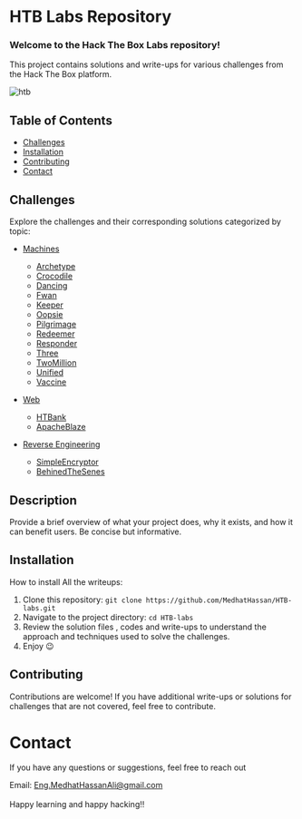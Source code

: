 # HTB Labs Repository

### Welcome to the Hack The Box Labs repository!
This project contains solutions and write-ups for various challenges from the Hack The Box platform.

![htb](https://miro.medium.com/v2/resize:fit:1400/1*ZNvI3P8tXMgcSmmNXqa0Ig.png)
## Table of Contents
- [Challenges](#challenges)
- [Installation](#Installation)
- [Contributing](#contributing)
- [Contact](#contact)

## Challenges
Explore the challenges and their corresponding solutions categorized by topic:

- [Machines](Machines)
  - [Archetype](machines/Archetype)  
  - [Crocodile](machines/Crocodile)
  - [Dancing](machines/Dancing)
  - [Fwan](machines/Fawn)
  - [Keeper](machines/Keeper)
  - [Oopsie](machines/Oopsie)
  - [Pilgrimage](machines/Pilgrimage)
  - [Redeemer](machines/Redeemer)
  - [Responder](machines/Responder)
  - [Three](machines/Three)
  - [TwoMillion](machines/TwoMillion/Findings.md)
  - [Unified](machines/Unified)
  - [Vaccine](machines/Vaccine)

- [Web](Web/bypasstheworld/Findings.md)
  - [HTBank](Challenge/Web/HTBank/Findings.md)
  - [ApacheBlaze](Challenge/Web/ApacheBlaze/Findings.md)
- [Reverse Engineering](Challenge/Reversing)
  - [SimpleEncryptor](Challenge/Reversing/SimpleEncryptor/Findings/Findings.md)
  - [BehinedTheSenes](Challenge/Reversing/behindthescenes/Findings/Findings.md)   

## Description
Provide a brief overview of what your project does, why it exists, and how it can benefit users. Be concise but informative.

## Installation
How to install All the writeups:

1. Clone this repository: `git clone https://github.com/MedhatHassan/HTB-labs.git`
2. Navigate to the project directory: `cd HTB-labs`
3. Review the solution files , codes and write-ups to understand the approach and techniques used to solve the challenges.
4. Enjoy 😉

## Contributing
Contributions are welcome! If you have additional write-ups or solutions for challenges that are not covered, feel free to contribute.

# Contact
If you have any questions or suggestions, feel free to reach out

Email: Eng.MedhatHassanAli@gmail.com <br><br>
Happy learning and happy hacking‼️
